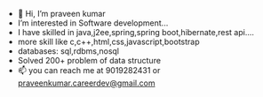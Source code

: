 - 👋 Hi, I’m praveen kumar
-  I’m interested in Software development...
-  I have skilled in java,j2ee,spring,spring boot,hibernate,rest api....
-  more skill like c,c++,html,css,javascript,bootstrap
-  databases: sql,rdbms,nosql
-  Solved 200+ problem of data structure
- 📫 you can reach me at 9019282431 or praveenkumar.careerdev@gmail.com
